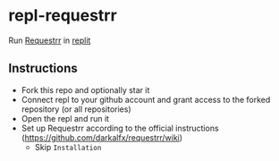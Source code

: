 # repl-requestrr
Run [Requestrr](https://github.com/darkalfx/requestrr) in [replit](https://replit.com/)

## Instructions
 - Fork this repo and optionally star it
 - Connect repl to your github account and grant access to the forked repository (or all repositories)
 - Open the repl and run it
 - Set up Requestrr according to the official instructions (https://github.com/darkalfx/requestrr/wiki)
   - Skip `Installation`
